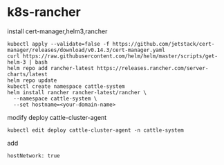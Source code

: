 # k8s-rancher

install cert-manager,helm3,rancher
```
kubectl apply --validate=false -f https://github.com/jetstack/cert-manager/releases/download/v0.14.3/cert-manager.yaml
curl https://raw.githubusercontent.com/helm/helm/master/scripts/get-helm-3 | bash
helm repo add rancher-latest https://releases.rancher.com/server-charts/latest
helm repo update
kubectl create namespace cattle-system
helm install rancher rancher-latest/rancher \
  --namespace cattle-system \
  --set hostname=<your-domain-name>
```

modify deploy cattle-cluster-agent
```
kubectl edit deploy cattle-cluster-agent -n cattle-system
```

add
```
hostNetwork: true
```
